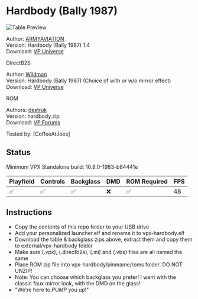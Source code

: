 # Hardbody (Bally 1987)

![Table Preview](https://vpuniverse.com/screenshots/monthly_2021_04/hb.png.a26df209c934794357023af42d9b0d42.png)

Author: [ARMYAVIATION](https://vpuniverse.com/profile/18348-armyaviation/)  
Version:  Hardbody (Bally 1987) 1.4  
Download: [VP Universe](https://vpuniverse.com/files/file/5956-hardbody-bally-1987/)

DirectB2S

Author: [Wildman](https://vpuniverse.com/profile/5-wildman/)  
Version: Hardbody (Bally 1987) (Choice of with or w/o mirror effect)  
Download: [VP Universe](https://vpuniverse.com/files/file/5654-hardbody-bally-1987/)

ROM

Authors: [destruk](https://www.vpforums.org/index.php?showuser=5)  
Version: hardbody.zip  
Download: [VP Forums](https://www.vpforums.org/index.php?app=downloads&showfile=200)

Tested by:
[CoffeeAtJoes]

## Status 

Minimum VPX Standalone build: 10.8.0-1983-b84441e

| Playfield | Controls | Backglass | DMD | ROM Required | FPS | 
|-----------|----------|-----------|-----|--------------|-----|
| :white_check_mark: | :white_check_mark: | :white_check_mark: | :x: | :white_check_mark: | 48 |

## Instructions

- Copy the contents of this repo folder to your USB drive
- Add your personalized launcher.elf and rename it to vpx-hardbody.elf
- Download the table & backglass zips above, extract them and copy them to external/vpx-hardbody folder
- Make sure (.vpx), (.directb2s), (.ini) and (.vbs) files are all named the same
- Place ROM zip file into vpx-hardbody/pinmame/roms folder. DO NOT UNZIP!
- Note: You can choose which backglass you prefer! I went with the classic faux mirror look, with the DMD on the glass!
- "We're here to *PUMP* you up!"
